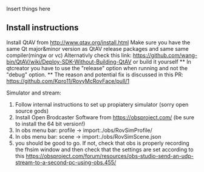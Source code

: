 Insert things here

## Install instructions

Install QtAV from http://www.qtav.org/install.html
Make sure you have the same Qt major&minor version as QtAV release packages and same same compiler(mingw or vc)
Alternativly check this link: https://github.com/wang-bin/QtAV/wiki/Deploy-SDK-Without-Building-QtAV or build it yourself
** In qtcreator you have to use the "release" option when running and not the "debug" option. ** The reason and potential fix is discussed in this PR: https://github.com/Kpro11/RovyMcRovFace/pull/1

Simulator and stream:
1. Follow internal instructions to set up propiatery simulator (sorry open source gods)
2. Install Open Brodcaster Software from https://obsproject.com/ (be sure to install the 64 bit version!)
3. In obs menu bar: profile -> import:./obs/RovSimProfile/
4. In obs menu bar: scene -> import:./obs/RovSimScene.json
5. you should be good to go. If not, check that obs is properly recording the fhsim window and then check that the settings are set according to this https://obsproject.com/forum/resources/obs-studio-send-an-udp-stream-to-a-second-pc-using-obs.455/

